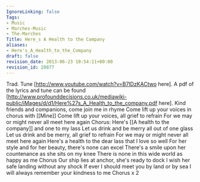 ```yaml
---
IgnoreLinking: false
Tags:
- Music
- Marches-Music
- The-Marches
Title: Here_s A Health to the Company
aliases:
- Here's_A_Health_to_the_Company
draft: false
revision_date: 2013-06-23 10:54:11+00:00
revision_id: 20877
---
```


Trad. Tune [http://www.youtube.com/watch?v=B7lDzKACtwo here].
A pdf of the lyrics and tune can be found [http://www.profounddecisions.co.uk/mediawiki-public/iMages/d/d1/Here%27s_A_Health_to_the_company.pdf here]. 
Kind friends and companions, come join me in rhyme
Come lift up your voices in chorus with [[Mine]]
Come lift up your voices, all grief to refrain
For we may or might never all meet here again
Chorus:
Here's [[A health to the company]] and one to my lass
Let us drink and be merry all out of one glass
Let us drink and be merry, all grief to refrain
For we may or might never all meet here again
Here's a health to the dear lass that I love so well
For her style and for her beauty, there's none can excel
There's a smile upon her countenance as she sits on my knee
There is none in this wide world as happy as me
Chorus
Our ship lies at anchor, she's ready to dock
I wish her safe landing without any shock
If ever I should meet you by land or by sea
I will always remember your kindness to me
Chorus x 2